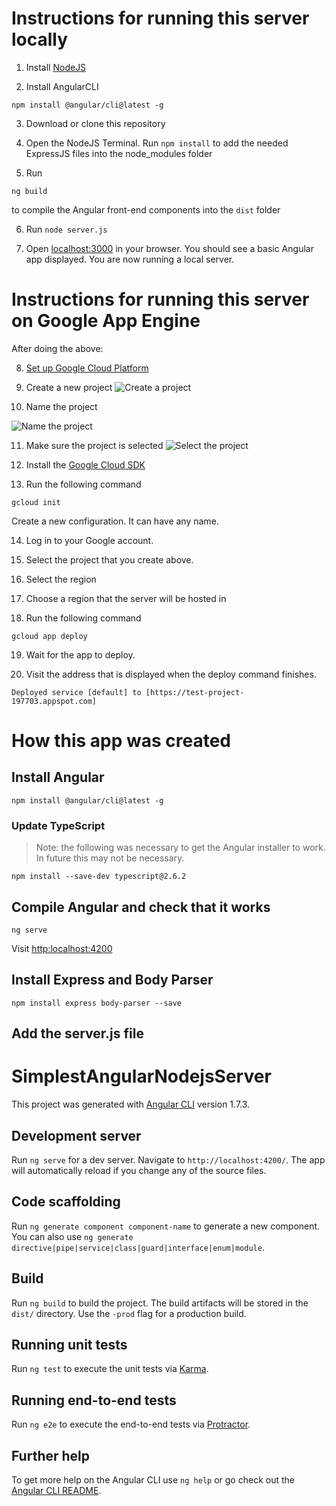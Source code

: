 # Instructions for running this server locally
1) Install [NodeJS](https://nodejs.org/)

2) Install AngularCLI
~~~
npm install @angular/cli@latest -g
~~~

3) Download or clone this repository

4) Open the NodeJS Terminal. Run `npm install` to add the needed ExpressJS files into the node_modules folder

5) Run 
~~~
ng build
~~~
to compile the Angular front-end components into the `dist` folder

6) Run `node server.js`

7) Open [localhost:3000](http://localhost:3000/) in your browser. You should see a basic Angular app displayed. You are now running a local server. 

# Instructions for running this server on Google App Engine
After doing the above:

8) [Set up Google Cloud Platform](https://cloud.google.com/)

9) Create a new project
![Create a project](/tutorial/img/gcp12.png)

10) Name the project

![Name the project](/tutorial/img/gcp3.png)

11) Make sure the project is selected
![Select the project](/tutorial/img/gcp4.png)

12) Install the [Google Cloud SDK](https://cloud.google.com/sdk/)

13) Run the following command 
~~~
gcloud init
~~~
Create a new configuration. It can have any name. 

14) Log in to your Google account.

15) Select the project that you create above.

16) Select the region

17) Choose a region that the server will be hosted in

18) Run the following command
~~~
gcloud app deploy
~~~

19) Wait for the app to deploy. 

20) Visit the address that is displayed when the deploy command finishes.
~~~
Deployed service [default] to [https://test-project-197703.appspot.com]
~~~





# How this app was created
## Install Angular
~~~
npm install @angular/cli@latest -g
~~~
### Update TypeScript
> Note: the following was necessary to get the Angular installer to work. In future this may not be necessary.  
~~~
npm install --save-dev typescript@2.6.2
~~~
## Compile Angular and check that it works
~~~
ng serve
~~~
Visit [http:localhost:4200](http:localhost:4200)
## Install Express and Body Parser
~~~
npm install express body-parser --save
~~~
## Add the server.js file

# SimplestAngularNodejsServer

This project was generated with [Angular CLI](https://github.com/angular/angular-cli) version 1.7.3.

## Development server

Run `ng serve` for a dev server. Navigate to `http://localhost:4200/`. The app will automatically reload if you change any of the source files.

## Code scaffolding

Run `ng generate component component-name` to generate a new component. You can also use `ng generate directive|pipe|service|class|guard|interface|enum|module`.

## Build

Run `ng build` to build the project. The build artifacts will be stored in the `dist/` directory. Use the `-prod` flag for a production build.

## Running unit tests

Run `ng test` to execute the unit tests via [Karma](https://karma-runner.github.io).

## Running end-to-end tests

Run `ng e2e` to execute the end-to-end tests via [Protractor](http://www.protractortest.org/).

## Further help

To get more help on the Angular CLI use `ng help` or go check out the [Angular CLI README](https://github.com/angular/angular-cli/blob/master/README.md).

